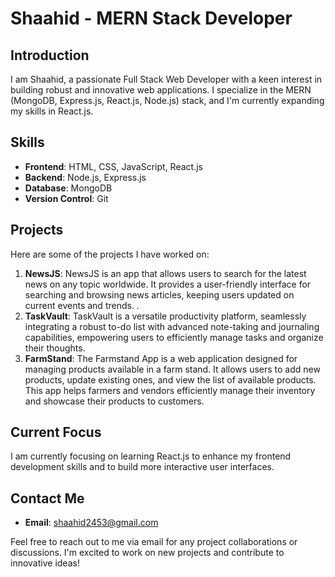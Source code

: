 # Shaahid - MERN Stack Developer

## Introduction
I am Shaahid, a passionate Full Stack Web Developer with a keen interest in building robust and innovative web applications. I specialize in the MERN (MongoDB, Express.js, React.js, Node.js) stack, and I'm currently expanding my skills in React.js.

## Skills
- **Frontend**: HTML, CSS, JavaScript, React.js
- **Backend**: Node.js, Express.js
- **Database**: MongoDB
- **Version Control**: Git

## Projects
Here are some of the projects I have worked on:
1. **NewsJS**: NewsJS is an app that allows users to search for the latest news on any topic worldwide. It provides a user-friendly interface for searching and browsing news articles, keeping users updated on current events and trends. .
2. **TaskVault**: TaskVault is a versatile productivity platform, seamlessly integrating a robust to-do list with advanced note-taking and journaling capabilities, empowering users to efficiently manage tasks and organize their thoughts.
3. **FarmStand**: The Farmstand App is a web application designed for managing products available in a farm stand. It allows users to add new products, update existing ones, and view the list of available products. This app helps farmers and vendors efficiently manage their inventory and showcase their products to customers.

## Current Focus
I am currently focusing on learning React.js to enhance my frontend development skills and to build more interactive user interfaces.

## Contact Me
- **Email**: shaahid2453@gmail.com


Feel free to reach out to me via email for any project collaborations or discussions. I'm excited to work on new projects and contribute to innovative ideas!
